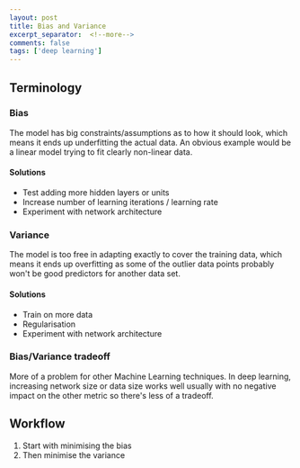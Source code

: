 ```yaml
---
layout: post
title: Bias and Variance
excerpt_separator:  <!--more-->
comments: false
tags: ['deep learning']
---
```


## Terminology

### Bias
The model has big constraints/assumptions as to how it should look, which means it ends up underfitting the actual data. An obvious example would be a linear model trying to fit clearly non-linear data.

#### Solutions
- Test adding more hidden layers or units
- Increase number of learning iterations / learning rate
- Experiment with network architecture

### Variance
The model is too free in adapting exactly to cover the training data, which means it ends up overfitting as some of the outlier data points probably won't be good predictors for another data set.

#### Solutions
- Train on more data
- Regularisation
- Experiment with network architecture

<!--more-->

### Bias/Variance tradeoff
More of a problem for other Machine Learning techniques. In deep learning, increasing network size or data size works well usually with no negative impact on the other metric so there's less of a tradeoff.

## Workflow
1. Start with minimising the bias
2. Then minimise the variance
